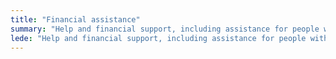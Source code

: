 ```yaml
---
title: "Financial assistance"
summary: "Help and financial support, including assistance for people with low incomes."
lede: "Help and financial support, including assistance for people with low incomes."
---
```

